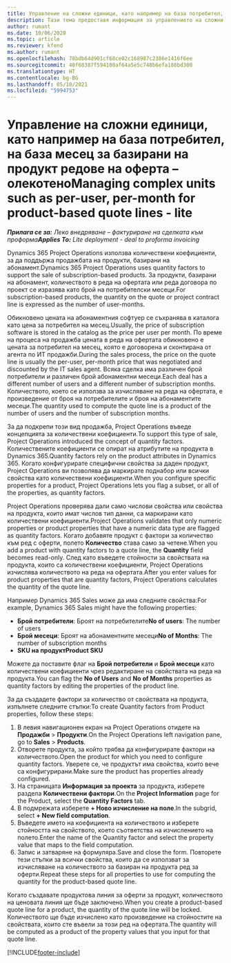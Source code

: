 ```yaml
---
title: Управление на сложни единици, като например на база потребител, на база месец за базирани на продукт редове на оферта – олекотено
description: Тази тема предоставя информация за управлението на сложни единици за базирани на проект редове на оферта.
author: rumant
ms.date: 10/06/2020
ms.topic: article
ms.reviewer: kfend
ms.author: rumant
ms.openlocfilehash: 78bdb64d901cf68ce02c168987c2386e1416f6ee
ms.sourcegitcommit: 40f68387f594180af64a5e5c748b6efa188bd300
ms.translationtype: HT
ms.contentlocale: bg-BG
ms.lasthandoff: 05/10/2021
ms.locfileid: "5994753"
---
```

# <a name="managing-complex-units-such-as-per-user-per-month-for-product-based-quote-lines---lite"></a><span data-ttu-id="d2dca-103">Управление на сложни единици, като например на база потребител, на база месец за базирани на продукт редове на оферта – олекотено</span><span class="sxs-lookup"><span data-stu-id="d2dca-103">Managing complex units such as per-user, per-month for product-based quote lines - lite</span></span>

<span data-ttu-id="d2dca-104">_**Прилага се за:** Леко внедряване – фактуриране на сделката към проформа_</span><span class="sxs-lookup"><span data-stu-id="d2dca-104">_**Applies To:** Lite deployment - deal to proforma invoicing_</span></span>

<span data-ttu-id="d2dca-105">Dynamics 365 Project Operations използва количествени коефициенти, за да поддържа продажбата на продукти, базирани на абонамент.</span><span class="sxs-lookup"><span data-stu-id="d2dca-105">Dynamics 365 Project Operations uses quantity factors to support the sale of subscription-based products.</span></span> <span data-ttu-id="d2dca-106">За продукти, базирани на абонамент, количеството в реда на офертата или реда договора по проект се изразява като брой на потребителски месеци.</span><span class="sxs-lookup"><span data-stu-id="d2dca-106">For subscription-based products, the quantity on the quote or project contract line is expressed as the number of user-months.</span></span>

<span data-ttu-id="d2dca-107">Обикновено цената на абонаментния софтуер се съхранява в каталога като цена за потребител на месец.</span><span class="sxs-lookup"><span data-stu-id="d2dca-107">Usually, the price of subscription software is stored in the catalog as the price per user per month.</span></span> <span data-ttu-id="d2dca-108">По време на процеса на продажба цената в реда на офертата обикновено е цената за потребител на месец, която е договорена и сконтирана от агента по ИТ продажби.</span><span class="sxs-lookup"><span data-stu-id="d2dca-108">During the sales process, the price on the quote line is usually the per-user, per-month price that was negotiated and discounted by the IT sales agent.</span></span> <span data-ttu-id="d2dca-109">Всяка сделка има различен брой потребители и различен брой абонаментни месеци.</span><span class="sxs-lookup"><span data-stu-id="d2dca-109">Each deal has a different number of users and a different number of subscription months.</span></span> <span data-ttu-id="d2dca-110">Количеството, което се използва за изчисляване на реда на офертата, е произведение от броя на потребителите и броя на абонаментите месеци.</span><span class="sxs-lookup"><span data-stu-id="d2dca-110">The quantity used to compute the quote line is a product of the number of users and the number of subscription months.</span></span>

<span data-ttu-id="d2dca-111">За да подкрепи този вид продажба, Project Operations въведе концепцията за количествени коефициенти.</span><span class="sxs-lookup"><span data-stu-id="d2dca-111">To support this type of sale, Project Operations introduced the concept of quantity factors.</span></span> <span data-ttu-id="d2dca-112">Количествените коефициенти се опират на атрибутите на продукта в Dynamics 365.</span><span class="sxs-lookup"><span data-stu-id="d2dca-112">Quantity factors rely on the product attributes in Dynamics 365.</span></span> <span data-ttu-id="d2dca-113">Когато конфигурирате специфични свойства за даден продукт, Project Operations ви позволява да маркирате поднабор или всички свойства като количествени коефициенти.</span><span class="sxs-lookup"><span data-stu-id="d2dca-113">When you configure specific properties for a product, Project Operations lets you flag a subset, or all of the properties, as quantity factors.</span></span>

<span data-ttu-id="d2dca-114">Project Operations проверява дали само числови свойства или свойства на продукта, които имат числов тип данни, са маркирани като количествени коефициенти.</span><span class="sxs-lookup"><span data-stu-id="d2dca-114">Project Operations validates that only numeric properties or product properties that have a numeric data type are flagged as quantity factors.</span></span> <span data-ttu-id="d2dca-115">Когато добавяте продукт с фактори за количество към ред с оферти, полето **Количество** става само за четене.</span><span class="sxs-lookup"><span data-stu-id="d2dca-115">When you add a product with quantity factors to a quote line, the **Quantity** field becomes read-only.</span></span> <span data-ttu-id="d2dca-116">След като въведете стойности за свойствата на продукта, които са количествени коефициенти, Project Operations изчислява количеството на реда на офертата.</span><span class="sxs-lookup"><span data-stu-id="d2dca-116">After you enter values for product properties that are quantity factors, Project Operations calculates the quantity of the quote line.</span></span>

<span data-ttu-id="d2dca-117">Например Dynamics 365 Sales може да има следните свойства:</span><span class="sxs-lookup"><span data-stu-id="d2dca-117">For example, Dynamics 365 Sales might have the following properties:</span></span>

- <span data-ttu-id="d2dca-118">**Брой потребители**: Броят на потребителите</span><span class="sxs-lookup"><span data-stu-id="d2dca-118">**No of users**: The number of users</span></span>
- <span data-ttu-id="d2dca-119">**Брой месеци**: Броят на абонаментните месеци</span><span class="sxs-lookup"><span data-stu-id="d2dca-119">**No of Months**: The number of subscription months</span></span>
- <span data-ttu-id="d2dca-120">**SKU на продукт**</span><span class="sxs-lookup"><span data-stu-id="d2dca-120">**Product SKU**</span></span>

<span data-ttu-id="d2dca-121">Можете да поставите флаг на **Брой потребители** и **Брой месеци** като количествени коефициенти чрез редактиране на свойствата на реда на продукта.</span><span class="sxs-lookup"><span data-stu-id="d2dca-121">You can flag the **No of Users** and **No of Months** properties as quantity factors by editing the properties of the product line.</span></span>

<span data-ttu-id="d2dca-122">За да създадете фактори за количество от свойствата на продукта, изпълнете следните стъпки:</span><span class="sxs-lookup"><span data-stu-id="d2dca-122">To create Quantity factors from Product properties, follow these steps:</span></span>

1. <span data-ttu-id="d2dca-123">В левия навигационен екран на Project Operations отидете на **Продажби** > **Продукти**.</span><span class="sxs-lookup"><span data-stu-id="d2dca-123">On the Project Operations left navigation pane, go to **Sales** > **Products**.</span></span>
2. <span data-ttu-id="d2dca-124">Отворете продукта, за който трябва да конфигурирате фактори на количеството.</span><span class="sxs-lookup"><span data-stu-id="d2dca-124">Open the product for which you need to configure quantity factors.</span></span> <span data-ttu-id="d2dca-125">Уверете се, че продуктът има свойства, които вече са конфигурирани.</span><span class="sxs-lookup"><span data-stu-id="d2dca-125">Make sure the product has properties already configured.</span></span>
3. <span data-ttu-id="d2dca-126">На страницата **Информация за проекта** за продукта, изберете раздела **Количествени фактори**.</span><span class="sxs-lookup"><span data-stu-id="d2dca-126">On the **Project Information** page for the Product, select the **Quantity Factors** tab.</span></span>
4. <span data-ttu-id="d2dca-127">В подмрежата изберете **+ Ново изчисление на поле**.</span><span class="sxs-lookup"><span data-stu-id="d2dca-127">In the subgrid, select **+ New field computation**.</span></span>
5. <span data-ttu-id="d2dca-128">Въведете името на коефициента на количеството и изберете стойността на свойството, което съответства на изчислението на полето.</span><span class="sxs-lookup"><span data-stu-id="d2dca-128">Enter the name of the Quantity factor and select the property value that maps to the field computation.</span></span>
6. <span data-ttu-id="d2dca-129">Запис и затваряне на формуляра.</span><span class="sxs-lookup"><span data-stu-id="d2dca-129">Save and close the form.</span></span> <span data-ttu-id="d2dca-130">Повторете тези стъпки за всички свойства, които да се използват за изчисляване на количеството за базиран на продукта ред за оферти.</span><span class="sxs-lookup"><span data-stu-id="d2dca-130">Repeat these steps for all properties to use for computing the quantity for the product-based quote line.</span></span>

<span data-ttu-id="d2dca-131">Когато създавате продуктова линия за оферти за продукт, количеството на ценовата линия ще бъде заключено.</span><span class="sxs-lookup"><span data-stu-id="d2dca-131">When you create a product-based quote line for a product, the quantity of the quote line will be locked.</span></span> <span data-ttu-id="d2dca-132">Количеството ще бъде изчислено като произведение на стойностите на свойствата, които сте въвели за този ред на офертата.</span><span class="sxs-lookup"><span data-stu-id="d2dca-132">The quantity will be computed as a product of the property values that you input for that quote line.</span></span>


[!INCLUDE[footer-include](../../includes/footer-banner.md)]
